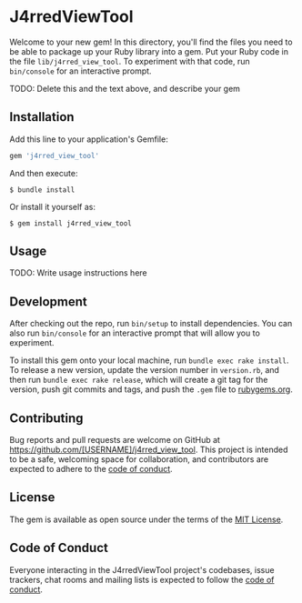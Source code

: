 # J4rredViewTool

Welcome to your new gem! In this directory, you'll find the files you need to be able to package up your Ruby library into a gem. Put your Ruby code in the file `lib/j4rred_view_tool`. To experiment with that code, run `bin/console` for an interactive prompt.

TODO: Delete this and the text above, and describe your gem

## Installation

Add this line to your application's Gemfile:

```ruby
gem 'j4rred_view_tool'
```

And then execute:

    $ bundle install

Or install it yourself as:

    $ gem install j4rred_view_tool

## Usage

TODO: Write usage instructions here

## Development

After checking out the repo, run `bin/setup` to install dependencies. You can also run `bin/console` for an interactive prompt that will allow you to experiment.

To install this gem onto your local machine, run `bundle exec rake install`. To release a new version, update the version number in `version.rb`, and then run `bundle exec rake release`, which will create a git tag for the version, push git commits and tags, and push the `.gem` file to [rubygems.org](https://rubygems.org).

## Contributing

Bug reports and pull requests are welcome on GitHub at https://github.com/[USERNAME]/j4rred_view_tool. This project is intended to be a safe, welcoming space for collaboration, and contributors are expected to adhere to the [code of conduct](https://github.com/[USERNAME]/j4rred_view_tool/blob/master/CODE_OF_CONDUCT.md).


## License

The gem is available as open source under the terms of the [MIT License](https://opensource.org/licenses/MIT).

## Code of Conduct

Everyone interacting in the J4rredViewTool project's codebases, issue trackers, chat rooms and mailing lists is expected to follow the [code of conduct](https://github.com/[USERNAME]/j4rred_view_tool/blob/master/CODE_OF_CONDUCT.md).
